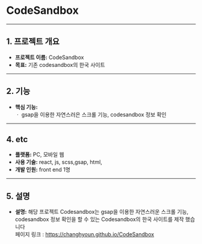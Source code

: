 # CodeSandbox

---

## 1. 프로젝트 개요
- **프로젝트 이름:** CodeSandbox
- **목표:** 기존 codesandbox의 한국 사이트
---

## 2. 기능
- **핵심 기능:**<br>
ㆍ gsap을 이용한 자연스러은 스크롤 기능, codesandbox 정보 확인

---

## 4. etc
- **플랫폼:** PC, 모바일 웹
- **사용 기술:** react, js, scss,gsap, html,
- **개발 인원:** front end 1명

---

## 5. 설명
- **설명:** 해당 프로젝트 Codesandbox는 gsap을 이용한 자연스러운 스크롤 기능,<br/>codesandbox 정보 확인을 할 수 있는 Codesandbox의 한국 사이트를 제작 했습니다<br/>페이지 링크 : https://changhyoun.github.io/CodeSandbox
